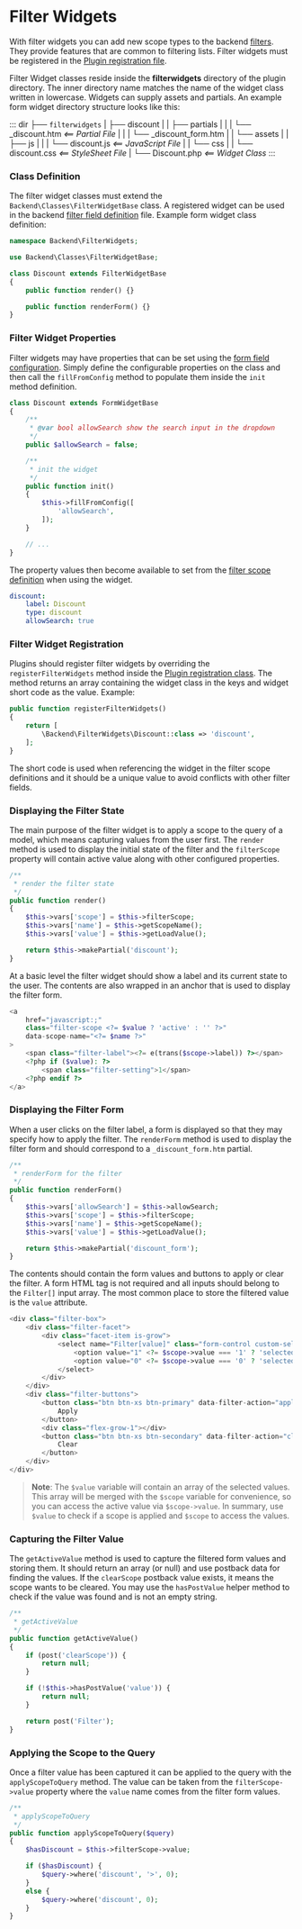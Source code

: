 # Filter Widgets

With filter widgets you can add new scope types to the backend [filters](../backend/filters.md). They provide features that are common to filtering lists. Filter widgets must be registered in the [Plugin registration file](../plugin/registration.md#oc-registration-methods).

Filter Widget classes reside inside the **filterwidgets** directory of the plugin directory. The inner directory name matches the name of the widget class written in lowercase. Widgets can supply assets and partials. An example form widget directory structure looks like this:

::: dir
├── `filterwidgets`
|   ├── discount
|   |   ├── partials
|   |   |   └── _discount.htm _<== Partial File_
|   |   |   └── _discount_form.htm
|   |   └── assets
|   |       ├── js
|   |       |   └── discount.js _<== JavaScript File_
|   |       └── css
|   |           └── discount.css _<== StyleSheet File_
|   └── Discount.php _<== Widget Class_
:::

### Class Definition

The filter widget classes must extend the `Backend\Classes\FilterWidgetBase` class. A registered widget can be used in the backend [filter field definition](../backend/filters.md#oc-defining-filter-scopes) file. Example form widget class definition:

```php
namespace Backend\FilterWidgets;

use Backend\Classes\FilterWidgetBase;

class Discount extends FilterWidgetBase
{
    public function render() {}

    public function renderForm() {}
}
```

### Filter Widget Properties

Filter widgets may have properties that can be set using the [form field configuration](../backend/filters.md#oc-defining-filter-scopes). Simply define the configurable properties on the class and then call the `fillFromConfig` method to populate them inside the `init` method definition.

```php
class Discount extends FormWidgetBase
{
    /**
     * @var bool allowSearch show the search input in the dropdown
     */
    public $allowSearch = false;

    /**
     * init the widget
     */
    public function init()
    {
        $this->fillFromConfig([
            'allowSearch',
        ]);
    }

    // ...
}
```

The property values then become available to set from the [filter scope definition](../backend/filters.md#oc-defining-filter-scopes) when using the widget.

```yaml
discount:
    label: Discount
    type: discount
    allowSearch: true
```

### Filter Widget Registration

Plugins should register filter widgets by overriding the `registerFilterWidgets` method inside the [Plugin registration class](../plugin/registration.md#oc-registration-file). The method returns an array containing the widget class in the keys and widget short code as the value. Example:

```php
public function registerFilterWidgets()
{
    return [
        \Backend\FilterWidgets\Discount::class => 'discount',
    ];
}
```

The short code is used when referencing the widget in the filter scope definitions and it should be a unique value to avoid conflicts with other filter fields.

### Displaying the Filter State

The main purpose of the filter widget is to apply a scope to the query of a model, which means capturing values from the user first. The `render` method is used to display the initial state of the filter and the `filterScope` property will contain active value along with other configured properties.

```php
/**
 * render the filter state
 */
public function render()
{
    $this->vars['scope'] = $this->filterScope;
    $this->vars['name'] = $this->getScopeName();
    $this->vars['value'] = $this->getLoadValue();

    return $this->makePartial('discount');
}
```

At a basic level the filter widget should show a label and its current state to the user. The contents are also wrapped in an anchor that is used to display the filter form.

```php
<a
    href="javascript:;"
    class="filter-scope <?= $value ? 'active' : '' ?>"
    data-scope-name="<?= $name ?>"
>
    <span class="filter-label"><?= e(trans($scope->label)) ?></span>
    <?php if ($value): ?>
        <span class="filter-setting">1</span>
    <?php endif ?>
</a>
```

### Displaying the Filter Form

When a user clicks on the filter label, a form is displayed so that they may specify how to apply the filter. The `renderForm` method is used to display the filter form and should correspond to a `_discount_form.htm` partial.

```php
/**
 * renderForm for the filter
 */
public function renderForm()
{
    $this->vars['allowSearch'] = $this->allowSearch;
    $this->vars['scope'] = $this->filterScope;
    $this->vars['name'] = $this->getScopeName();
    $this->vars['value'] = $this->getLoadValue();

    return $this->makePartial('discount_form');
}
```

The contents should contain the form values and buttons to apply or clear the filter. A form HTML tag is not required and all inputs should belong to the `Filter[]` input array. The most common place to store the filtered value is the `value` attribute.

```php
<div class="filter-box">
    <div class="filter-facet">
        <div class="facet-item is-grow">
            <select name="Filter[value]" class="form-control custom-select <?= $allowSearch ? '' : 'select-no-search' ?> input-sm">
                <option value="1" <?= $scope->value === '1' ? 'selected="selected"' : '' ?>>has a discount</option>
                <option value="0" <?= $scope->value === '0' ? 'selected="selected"' : '' ?>>does not have a discount</option>
            </select>
        </div>
    </div>
    <div class="filter-buttons">
        <button class="btn btn-xs btn-primary" data-filter-action="apply">
            Apply
        </button>
        <div class="flex-grow-1"></div>
        <button class="btn btn-xs btn-secondary" data-filter-action="clear">
            Clear
        </button>
    </div>
</div>
```

> **Note**: The `$value` variable will contain an array of the selected values. This array will be merged with the `$scope` variable for convenience, so you can access the active value via `$scope->value`. In summary, use `$value` to check if a scope is applied and `$scope` to access the values.

### Capturing the Filter Value

The `getActiveValue` method is used to capture the filtered form values and storing them. It should return an array (or null) and use postback data for finding the values. If the `clearScope` postback value exists, it means the scope wants to be cleared. You may use the `hasPostValue` helper method to check if the value was found and is not an empty string.

```php
/**
 * getActiveValue
 */
public function getActiveValue()
{
    if (post('clearScope')) {
        return null;
    }

    if (!$this->hasPostValue('value')) {
        return null;
    }

    return post('Filter');
}
```

### Applying the Scope to the Query

Once a filter value has been captured it can be applied to the query with the `applyScopeToQuery` method. The value can be taken from the `filterScope->value` property where the `value` name comes from the filter form values.

```php
/**
 * applyScopeToQuery
 */
public function applyScopeToQuery($query)
{
    $hasDiscount = $this->filterScope->value;

    if ($hasDiscount) {
        $query->where('discount', '>', 0);
    }
    else {
        $query->where('discount', 0);
    }
}
```

